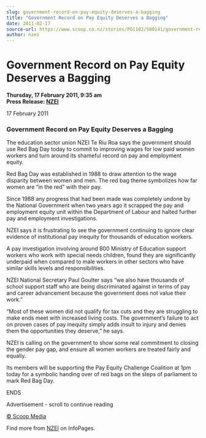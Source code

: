 ```yaml
---
slug: government-record-on-pay-equity-deserves-a-bagging
title: "Government Record on Pay Equity Deserves a Bagging"
date: 2011-02-17
source-url: https://www.scoop.co.nz/stories/PO1102/S00141/government-record-on-pay-equity-deserves-a-bagging.htm
author: nzei
---
```

Government Record on Pay Equity Deserves a Bagging
==================================================

**Thursday, 17 February 2011, 9:35 am**  
**Press Release: [NZEI](https://info.scoop.co.nz/NZEI)**

17 February 2011

### Government Record on Pay Equity Deserves a Bagging

The education sector union NZEI Te Riu Roa says the government should use Red Bag Day today to commit to improving wages for low paid women workers and turn around its shameful record on pay and employment equity.

Red Bag Day was established in 1988 to draw attention to the wage disparity between women and men. The red bag theme symbolizes how far women are “in the red” with their pay.

Since 1988 any progress that had been made was completely undone by the National Government when two years ago it scrapped the pay and employment equity unit within the Department of Labour and halted further pay and employment investigations.

NZEI says it is frustrating to see the government continuing to ignore clear evidence of institutional pay inequity for thousands of education workers.

A pay investigation involving around 800 Ministry of Education support workers who work with special needs children, found they are significantly underpaid when compared to male workers in other sectors who have similar skills levels and responsibilities.

NZEI National Secretary Paul Goulter says “we also have thousands of school support staff who are being discriminated against in terms of pay and career advancement because the government does not value their work.”

“Most of these women did not qualify for tax cuts and they are struggling to make ends meet with increased living costs. The government’s failure to act on proven cases of pay inequity simply adds insult to injury and denies them the opportunities they deserve,” he says.

NZEI is calling on the government to show some real commitment to closing the gender pay gap, and ensure all women workers are treated fairly and equally.

Its members will be supporting the Pay Equity Challenge Coalition at 1pm today for a symbolic handing over of red bags on the steps of parliament to mark Red Bag Day.

ENDS  

Advertisement - scroll to continue reading





[© Scoop Media](http://www.scoop.co.nz/about/terms.html)

Find more from [NZEI](https://info.scoop.co.nz/NZEI) on InfoPages.